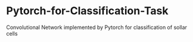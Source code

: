 # Pytorch-for-Classification-Task
Convolutional Network implemented by Pytorch for classification of sollar cells 
